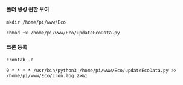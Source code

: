 #### 폴더 생성 권한 부여
```less
mkdir /home/pi/www/Eco

chmod +x /home/pi/www/Eco/updateEcoData.py
```

#### 크론 등록
```less
crontab -e

0 * * * * /usr/bin/python3 /home/pi/www/Eco/updateEcoData.py >> /home/pi/www/Eco/cron.log 2>&1
```

























